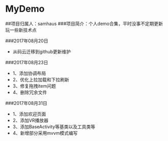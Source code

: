 # MyDemo
##项目归属人：samhaus
###项目简介：个人demo合集，平时没事不定期更新玩一些新技术点


###2017年08月20日
* 从码云迁移到github更新维护


###2017年08月23日
* 1、添加协调布局
* 2、优化上拉加载和下拉刷新
* 3、修复拖拽item问题
* 4、删除冗余文件

###2017年08月31日
* 1、添加欢迎页面
* 2、添加VR播放器
* 3、添加BaseActivity等基类以及工具类等
* 4、新增部分采用mvvm模式编写